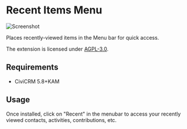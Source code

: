 # Recent Items Menu

![Screenshot](/images/screenshot.png)

Places recently-viewed items in the Menu bar for quick access.

The extension is licensed under [AGPL-3.0](LICENSE.txt).

## Requirements

* CiviCRM 5.8+KAM

## Usage

Once installed, click on "Recent" in the menubar to access your recently viewed contacts, activities, contributions, etc.
